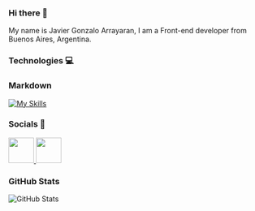 ### Hi there 👋

My name is Javier Gonzalo Arrayaran, I am a Front-end developer from Buenos Aires, Argentina.


### Technologies 💻

### Markdown
[![My Skills](https://skills.thijs.gg/icons?i=html,css,bootstrap,jest,sass,typescript,react,firebase,nodejs,vercel)](https://skills.thijs.gg)

### Socials 📱

<a href="https://www.linkedin.com/in/gonzalo-arrayaran-778258186/"/>
    <img height="50" src="https://cdn2.iconfinder.com/data/icons/social-icon-3/512/social_style_3_in-306.png"/>
</a>

<a href="https://www.instagram.com/gonzaleft/"/>
    <img height="50" src="https://user-images.githubusercontent.com/103260419/209375636-aeaddac3-8890-4e39-9f5a-6481e0292dc0.png"/>
</a>


### GitHub Stats

![GitHub Stats](https://github-readme-stats.vercel.app/api?username=GonzaloArray&theme=midnight-purple)

<!--
**GonzaloArray/GonzaloArray** is a ✨ _special_ ✨ repository because its `README.md` (this file) appears on your GitHub profile.

Here are some ideas to get you started:

- 🔭 I’m currently working on ...
- 🌱 I’m currently learning ...
- 👯 I’m looking to collaborate on ...
- 🤔 I’m looking for help with ...
- 💬 Ask me about ...
- 📫 How to reach me: ...
- 😄 Pronouns: ...
- ⚡ Fun fact: ...
-->
